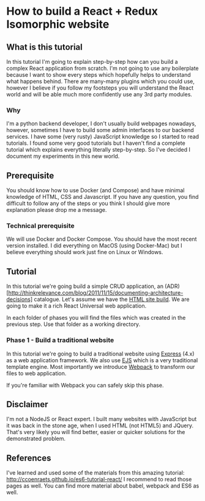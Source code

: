 # How to build a React + Redux Isomorphic website

## What is this tutorial

In this tutorial I'm going to explain step-by-step how can you build a complex
React application from scratch. I'm not going to use any boilerplate because
I want to show every steps which hopefully helps to understand what happens
behind.
There are many-many plugins which you could use, however I believe
if you follow my footsteps you will understand the React world and will
be able much more confidently use any 3rd party modules.

### Why

I'm a python backend developer, I don't usually build webpages nowadays,
however, sometimes I have to build some admin interfaces to our
backend services. I have some (very rusty) JavaScript knowledge so I
started to read tutorials. I found some very good tutorials but I haven't
find a complete tutorial which explains everything literally step-by-step.
So I've decided I document my experiments in this new world.

## Prerequisite

You should know how to use Docker (and Compose) and have minimal knowledge
of HTML, CSS and Javascript.
If you have any question, you find difficult to follow any of the steps or
you think I should give more explanation please drop me a message.

### Technical prerequisite

We will use Docker and Docker Compose. You should have the most recent
version installed. I did everything on MacOS (using Docker-Mac) but I
believe everything should work just fine on Linux or Windows.

## Tutorial

In this tutorial we're going build a simple CRUD application, an
(ADR)[http://thinkrelevance.com/blog/2011/11/15/documenting-architecture-decisions]
catalogue.
Let's assume we have the [HTML site build](html). We are going to make it a
rich React Universal web application.

In each folder of phases you will find the files which was created in the
previous step. Use that folder as a working directory.

### Phase 1 - Build a traditional website

In this tutorial we're going to build a traditional website using
[Express](https://expressjs.com) (4.x) as a web application framework.
We also use [EJS](http://www.embeddedjs.com) which is a very traditional
template engine. Most importantly we introduce
[Webpack](https://webpack.js.org) to transform our files to web application.

If you're familiar with Webpack you can safely skip this phase.

## Disclaimer

I'm not a NodeJS or React expert. I built many websites with JavaScript
but it was back in the stone age, when I used HTML (not HTML5) and JQuery.
That's very likely you will find better, easier or quicker solutions for
the demonstrated problem.

## References

I've learned and used some of the materials from this amazing tutorial:
http://ccoenraets.github.io/es6-tutorial-react/ I recommend to read those
pages as well. You can find more material about babel, webpack and ES6 as well.

